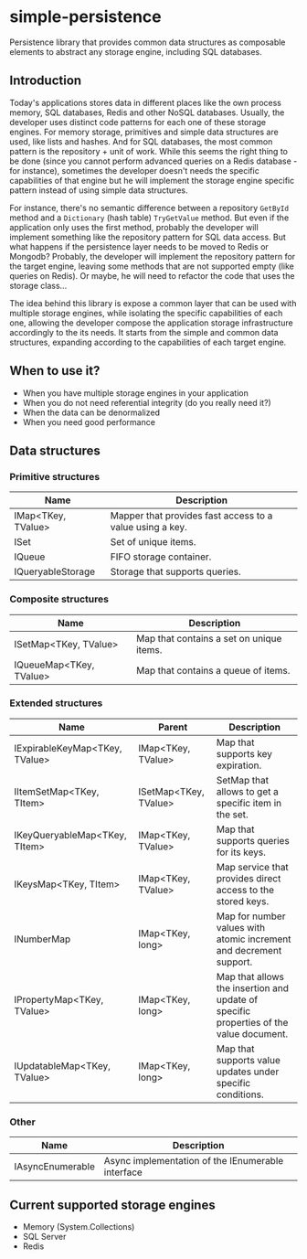 # simple-persistence
Persistence library that provides common data structures as composable elements to abstract any storage engine, including SQL databases.

## Introduction

Today's applications stores data in different places like the own process memory, SQL databases, Redis and other NoSQL databases. Usually, the developer uses distinct code patterns for each one of these storage engines. For memory storage, primitives and simple data structures are used, like lists and hashes. And for SQL databases, the most common pattern is the repository + unit of work. While this seems the right thing to be done (since you cannot perform advanced queries on a Redis database - for instance), sometimes the developer doesn't needs the specific capabilities of that engine but he will implement the storage engine specific pattern instead of using simple data structures.

For instance, there's no semantic difference between a repository ```GetById``` method and a ```Dictionary``` (hash table) ```TryGetValue``` method. But even if the application only uses the first method, probably the developer will implement something like the repository pattern for SQL data access. But what happens if the persistence layer needs to be moved to Redis or Mongodb? Probably, the developer will implement the repository pattern for the target engine, leaving some methods that are not supported empty (like queries on Redis). Or maybe, he will need to refactor the code that uses the storage class...

The idea behind this library is expose a common layer that can be used with multiple storage engines, while isolating the specific capabilities of each one, allowing the developer compose the application storage infrastructure accordingly to the its needs. It starts from the simple and common data structures, expanding according to the capabilities of each target engine. 

## When to use it?

* When you have multiple storage engines in your application
* When you do not need referential integrity (do you really need it?)
* When the data can be denormalized
* When you need good performance

## Data structures

### Primitive structures

Name                 | Description
---------------------|---------------
IMap<TKey, TValue>   | Mapper that provides fast access to a value using a key.
ISet<T>              | Set of unique items.
IQueue<T>            | FIFO storage container.
IQueryableStorage<T> | Storage that supports queries.

### Composite structures

Name                    | Description
------------------------|---------------
ISetMap<TKey, TValue>   | Map that contains a set on unique items.
IQueueMap<TKey, TValue> | Map that contains a queue of items.

### Extended structures

Name                            | Parent                | Description
--------------------------------|-----------------------|--------------------------------
IExpirableKeyMap<TKey, TValue>  | IMap<TKey, TValue>    | Map that supports key expiration.
IItemSetMap<TKey, TItem>        | ISetMap<TKey, TValue> | SetMap that allows to get a specific item in the set.
IKeyQueryableMap<TKey, TItem>   | IMap<TKey, TValue>    | Map that supports queries for its keys.
IKeysMap<TKey, TItem>           | IMap<TKey, TValue>    | Map service that provides direct access to the stored keys.
INumberMap<TKey>                | IMap<TKey, long>      | Map for number values with atomic increment and decrement support.
IPropertyMap<TKey, TValue>      | IMap<TKey, long>      | Map that allows the insertion and update of specific properties of the value document.
IUpdatableMap<TKey, TValue>     | IMap<TKey, long>      | Map that supports value updates under specific conditions.

### Other

Name                 | Description
---------------------|-----------------------------------------
IAsyncEnumerable<T>  | Async implementation of the IEnumerable<T> interface

## Current supported storage engines

* Memory (System.Collections)
* SQL Server
* Redis

 

